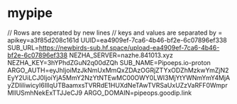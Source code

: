 # mypipe

// Rows are seperated by new lines 
// keys and values are separated by = 
apikey=a3f85d208c161d
UUID=ea4909ef-7ca6-4b46-bf2e-6c07896ef338
SUB_URL=https://newbirds-sub.hf.space/upload-ea4909ef-7ca6-4b46-bf2e-6c07896ef338
NEZHA_SERVER=nazhe.841013.xyz
NEZHA_KEY=3hYPhdZGuN2q00dZQh
SUB_NAME=Pipoeps.io-proton
ARGO_AUTH=eyJhIjoiMzJkNmUxMmQxZDAzOGRjZTYxODZhMzkwYmZjN2EyY2UiLCJ0IjoiYjA5MmY2NzYtNTEwMC00OWY0LWI3MjYtYWNmYmY4MjAyZDliIiwicyI6IllqUTBaamxsTVRRdE1HUXdNeTAwTVRSaUxUZzVaRFF0WmprMllUSmhNekExTTJJeCJ9
ARGO_DOMAIN=pipeops.goodip.link
